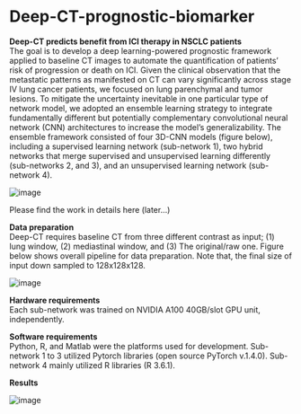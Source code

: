 # Deep-CT-prognostic-biomarker
**Deep-CT predicts benefit from ICI therapy in NSCLC patients**  
The goal is to develop a deep learning-powered prognostic framework applied to baseline CT images to automate the quantification of patients’ risk of progression or death on ICI. Given the clinical observation that the metastatic patterns as manifested on CT can vary significantly across stage IV lung cancer patients, we focused on lung parenchymal and tumor lesions. To mitigate the uncertainty inevitable in one particular type of network model, we adopted an ensemble learning strategy to integrate fundamentally different but potentially complementary convolutional neural network (CNN) architectures to increase the model’s generalizability. The ensemble framework consisted of four 3D-CNN models (figure below), including a supervised learning network (sub-network 1), two hybrid networks that merge supervised and unsupervised learning differently (sub-networks 2, and 3), and an unsupervised learning network (sub-network 4).

![image](https://user-images.githubusercontent.com/77283272/214708177-c8b77f95-1855-47f2-a563-88315d8bcc91.png)

Please find the work in details here (later…)

**Data preparation**  
Deep-CT requires baseline CT from three different contrast as input; (1) lung window, (2) mediastinal window, and (3) The original/raw one. Figure below shows overall pipeline for data preparation. Note that, the final size of input down sampled to 128x128x128. 

![image](https://user-images.githubusercontent.com/77283272/214706511-6b2f1c80-cee7-4513-8ad7-2773e11263bc.png)

**Hardware requirements**  
Each sub-network was trained on NVIDIA A100 40GB/slot GPU unit, independently.

**Software requirements**  
Python, R, and Matlab were the platforms used for development. Sub-network 1 to 3 utilized Pytorch libraries (open source PyTorch v.1.4.0). Sub-network 4 mainly utilized R libraries (R 3.6.1). 

**Results**  

![image](https://user-images.githubusercontent.com/77283272/214708813-bcb25e6b-62e8-4e6b-950d-a29fdec72646.png)
